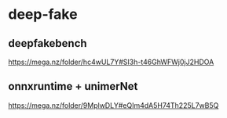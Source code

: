 # deep-fake
## deepfakebench
https://mega.nz/folder/hc4wUL7Y#SI3h-t46GhWFWj0jJ2HDOA
## onnxruntime + unimerNet
https://mega.nz/folder/9MplwDLY#eQIm4dA5H74Th225L7wB5Q
